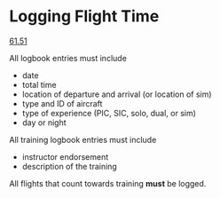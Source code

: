 # Logging Flight Time

[61.51]()

All logbook entries must include

- date
- total time
- location of departure and arrival (or location of sim)
- type and ID of aircraft
- type of experience (PIC, SIC, solo, dual, or sim)
- day or night

All training logbook entries must include

- instructor endorsement
- description of the training

All flights that count towards training **must** be logged.
